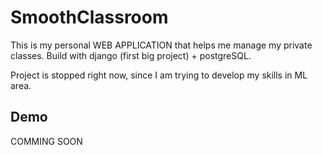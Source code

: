 
# SmoothClassroom

This is my personal WEB APPLICATION that helps me manage my private classes. Build with django (first big project) + postgreSQL.

Project is stopped right now, since I am trying to develop my skills in ML area.


## Demo

COMMING SOON
